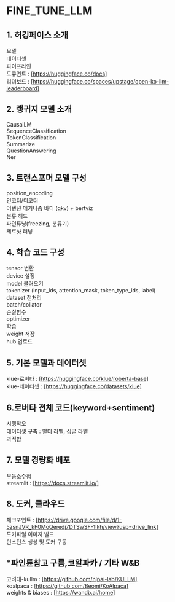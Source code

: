 # FINE_TUNE_LLM

## 1. 허깅페이스 소개
모델  
데이터셋  
파이프라인  
도큐먼트 : [https://huggingface.co/docs]  
리더보드 : [https://huggingface.co/spaces/upstage/open-ko-llm-leaderboard]  

## 2. 랭귀지 모델 소개
CausalLM  
SequenceClassification  
TokenClassification  
Summarize  
QuestionAnswering  
Ner  

## 3. 트랜스포머 모델 구성
position_encoding  
인코더/디코더  
어텐션 메커니즘 바디 (qkv) + bertviz  
분류 헤드  
파인튜닝(freezing, 분류기)  
제로샷 러닝

## 4. 학습 코드 구성
tensor 변환  
device 설정  
model 불러오기  
tokenizer (input_ids, attention_mask, token_type_ids, label)   
dataset 전처리  
batch/collator  
손실함수  
optimizer  
학습  
weight 저장  
hub 업로드  

## 5. 기본 모델과 데이터셋
klue-로버타 : [https://huggingface.co/klue/roberta-base]  
klue-데이터셋 : [https://huggingface.co/datasets/klue]  

## 6.로버타 전체 코드(keyword+sentiment)
시행착오  
데이터셋 구축 : 멀티 라벨, 싱글 라벨  
과적합  

## 7. 모델 경량화 배포
부동소수점  
streamlit : [https://docs.streamlit.io/]  

## 8. 도커, 클라우드
체크포인트 : [https://drive.google.com/file/d/1-5zsnJVR_kF0MoQeredj7DTSwSF-1Ikh/view?usp=drive_link]  
도커파일 이미지 빌드  
인스턴스 생성 및 도커 구동  

## *파인튠참고 구름,코알파카 / 기타 W&B
고려대-kullm : [https://github.com/nlpai-lab/KULLM]  
koalpaca : [https://github.com/Beomi/KoAlpaca]  
weights & biases : [https://wandb.ai/home]  
